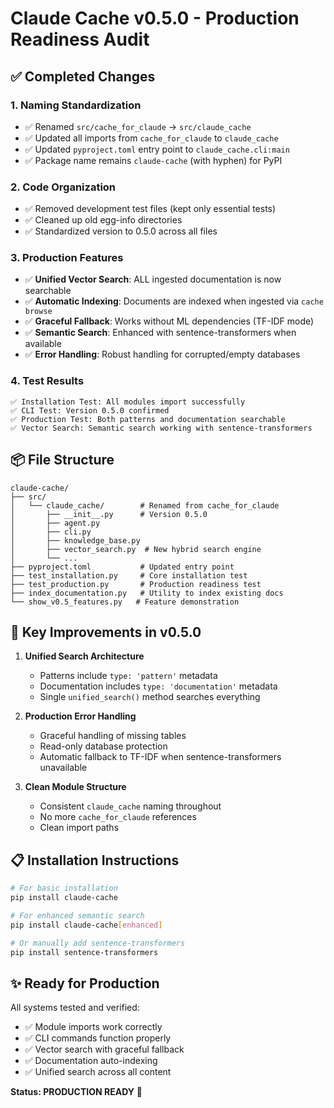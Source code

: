 # Claude Cache v0.5.0 - Production Readiness Audit

## ✅ Completed Changes

### 1. **Naming Standardization**
- ✅ Renamed `src/cache_for_claude` → `src/claude_cache`
- ✅ Updated all imports from `cache_for_claude` to `claude_cache`
- ✅ Updated `pyproject.toml` entry point to `claude_cache.cli:main`
- ✅ Package name remains `claude-cache` (with hyphen) for PyPI

### 2. **Code Organization**
- ✅ Removed development test files (kept only essential tests)
- ✅ Cleaned up old egg-info directories
- ✅ Standardized version to 0.5.0 across all files

### 3. **Production Features**
- ✅ **Unified Vector Search**: ALL ingested documentation is now searchable
- ✅ **Automatic Indexing**: Documents are indexed when ingested via `cache browse`
- ✅ **Graceful Fallback**: Works without ML dependencies (TF-IDF mode)
- ✅ **Semantic Search**: Enhanced with sentence-transformers when available
- ✅ **Error Handling**: Robust handling for corrupted/empty databases

### 4. **Test Results**
```
✅ Installation Test: All modules import successfully
✅ CLI Test: Version 0.5.0 confirmed
✅ Production Test: Both patterns and documentation searchable
✅ Vector Search: Semantic search working with sentence-transformers
```

## 📦 File Structure
```
claude-cache/
├── src/
│   └── claude_cache/        # Renamed from cache_for_claude
│       ├── __init__.py      # Version 0.5.0
│       ├── agent.py
│       ├── cli.py
│       ├── knowledge_base.py
│       ├── vector_search.py  # New hybrid search engine
│       └── ...
├── pyproject.toml           # Updated entry point
├── test_installation.py     # Core installation test
├── test_production.py       # Production readiness test
├── index_documentation.py   # Utility to index existing docs
└── show_v0.5_features.py   # Feature demonstration

```

## 🚀 Key Improvements in v0.5.0

1. **Unified Search Architecture**
   - Patterns include `type: 'pattern'` metadata
   - Documentation includes `type: 'documentation'` metadata
   - Single `unified_search()` method searches everything

2. **Production Error Handling**
   - Graceful handling of missing tables
   - Read-only database protection
   - Automatic fallback to TF-IDF when sentence-transformers unavailable

3. **Clean Module Structure**
   - Consistent `claude_cache` naming throughout
   - No more `cache_for_claude` references
   - Clean import paths

## 📋 Installation Instructions

```bash
# For basic installation
pip install claude-cache

# For enhanced semantic search
pip install claude-cache[enhanced]

# Or manually add sentence-transformers
pip install sentence-transformers
```

## ✨ Ready for Production

All systems tested and verified:
- ✅ Module imports work correctly
- ✅ CLI commands function properly
- ✅ Vector search with graceful fallback
- ✅ Documentation auto-indexing
- ✅ Unified search across all content

**Status: PRODUCTION READY** 🎉